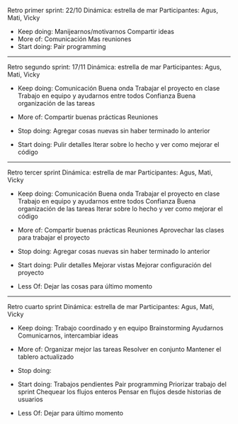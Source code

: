 Retro primer sprint: 22/10
Dinámica: estrella de mar
Participantes: Agus, Mati, Vicky

- Keep doing: 
    Manijearnos/motivarnos 
    Compartir ideas
- More of:
    Comunicación
    Mas reuniones
- Start doing: 
    Pair programming


*****************************
Retro segundo sprint: 17/11
Dinámica: estrella de mar
Participantes: Agus, Mati, Vicky

- Keep doing:
    Comunicación
    Buena onda
    Trabajar el proyecto en clase
    Trabajo en equipo y ayudarnos entre todos
    Confianza
    Buena organización de las tareas

- More of:
    Compartir buenas prácticas
    Reuniones

- Stop doing:
    Agregar cosas nuevas sin haber terminado lo anterior

- Start doing:
    Pulir detalles
    Iterar sobre lo hecho y ver como mejorar el código


*****************************
Retro tercer sprint
Dinámica: estrella de mar
Participantes: Agus, Mati, Vicky

- Keep doing:
    Comunicación
    Buena onda
    Trabajar el proyecto en clase
    Trabajo en equipo y ayudarnos entre todos
    Confianza
    Buena organización de las tareas
    Iterar sobre lo hecho y ver como mejorar el código

- More of:
    Compartir buenas prácticas
    Reuniones
    Aprovechar las clases para trabajar el proyecto

- Stop doing:
    Agregar cosas nuevas sin haber terminado lo anterior

- Start doing:
    Pulir detalles
    Mejorar vistas
    Mejorar configuración del proyecto

- Less Of:
    Dejar las cosas para último momento


*****************************
Retro cuarto sprint
Dinámica: estrella de mar
Participantes: Agus, Mati, Vicky

- Keep doing:
    Trabajo coordinado y en equipo
    Brainstorming
    Ayudarnos
    Comunicarnos, intercambiar ideas

- More of:
    Organizar mejor las tareas
    Resolver en conjunto
    Mantener el tablero actualizado

- Stop doing:
    

- Start doing:
   Trabajos pendientes
   Pair programming
   Priorizar trabajo del sprint
   Chequear los flujos enteros
   Pensar en flujos desde historias de usuarios 
- Less Of:
    Dejar para último momento 
